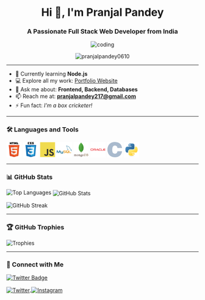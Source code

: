 <h1 align="center">Hi 👋, I'm Pranjal Pandey</h1>
<h3 align="center">A Passionate Full Stack Web Developer from India</h3>

<p align="center">
  <img src="https://camo.githubusercontent.com/28e64d517089d4b23ff5716340d789b4af32b3aa44001a62677f273d3ee898d5/68747470733a2f2f6d69722d73332d63646e2d63662e626568616e63652e6e65742f70726f6a6563745f6d6f64756c65732f6d61785f313230302f3831626234623136353638343031392e363430623630333864313333652e676966" alt="coding" width="400"/>
</p>

<p align="center">
  <img src="https://komarev.com/ghpvc/?username=pranjalpandey0610&label=Profile%20views&color=0e75b6&style=flat" alt="pranjalpandey0610" />
</p>

---

- 🌱 Currently learning **Node.js**
- 💻 Explore all my work: [Portfolio Website](https://pranjalpandey0610.netlify.app/)
- 💬 Ask me about: **Frontend, Backend, Databases**
- 📫 Reach me at: **pranjalpandey217@gmail.com**
- ⚡ Fun fact: *I’m a box cricketer!*

---

### 🛠️ Languages and Tools

<p align="left">
  <img src="https://raw.githubusercontent.com/devicons/devicon/master/icons/html5/html5-original-wordmark.svg" alt="html5" width="40" height="40"/>
  <img src="https://raw.githubusercontent.com/devicons/devicon/master/icons/css3/css3-original-wordmark.svg" alt="css3" width="40" height="40"/>
  <img src="https://raw.githubusercontent.com/devicons/devicon/master/icons/javascript/javascript-original.svg" alt="javascript" width="40" height="40"/>
  <img src="https://raw.githubusercontent.com/devicons/devicon/master/icons/mysql/mysql-original-wordmark.svg" alt="mysql" width="40" height="40"/>
  <img src="https://raw.githubusercontent.com/devicons/devicon/master/icons/mongodb/mongodb-original-wordmark.svg" alt="mongodb" width="40" height="40"/>
  <img src="https://raw.githubusercontent.com/devicons/devicon/master/icons/oracle/oracle-original.svg" alt="oracle" width="40" height="40"/>
  <img src="https://raw.githubusercontent.com/devicons/devicon/master/icons/c/c-original.svg" alt="c" width="40" height="40"/>
  <img src="https://raw.githubusercontent.com/devicons/devicon/master/icons/python/python-original.svg" alt="python" width="40" height="40"/>
</p>

---

### 📊 GitHub Stats

<p>
  <img align="left" src="https://github-readme-stats.vercel.app/api/top-langs?username=pranjalpandey0610&show_icons=true&locale=en&layout=compact" alt="Top Languages"/>
</p>

<p>&nbsp;<img align="center" src="https://github-readme-stats.vercel.app/api?username=pranjalpandey0610&show_icons=true&locale=en" alt="GitHub Stats" /></p>

<p><img align="center" src="https://github-readme-streak-stats.herokuapp.com/?user=pranjalpandey0610&" alt="GitHub Streak" /></p>

---

### 🏆 GitHub Trophies

<p align="left">
  <img src="https://github-profile-trophy.vercel.app/?username=pranjalpandey0610" alt="Trophies" />
</p>

---

### 🤝 Connect with Me

<p align="left">
  <a href="https://twitter.com/pranjal98681471" target="blank">
    <img src="https://img.shields.io/twitter/follow/pranjal98681471?logo=twitter&style=for-the-badge" alt="Twitter Badge" />
  </a>
</p>

<p align="left">
  <a href="https://twitter.com/pranjal98681471" target="blank">
    <img align="center" src="https://raw.githubusercontent.com/rahuldkjain/github-profile-readme-generator/master/src/images/icons/Social/twitter.svg" alt="Twitter" height="30" width="40" />
  </a>
  <a href="https://instagram.com/_pranjal__pandey" target="blank">
    <img align="center" src="https://raw.githubusercontent.com/rahuldkjain/github-profile-readme-generator/master/src/images/icons/Social/instagram.svg" alt="Instagram" height="30" width="40" />
  </a>
</p>
